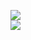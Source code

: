 [![](https://img.shields.io/badge/Made%20With-Github%20Spray-lightgrey.svg?style=for-the-badge&logo=github)](https://github.com/Annihil/github-spray#10208)  
[![](https://i.imgur.com/2DrTn0Z.gif)](https://github.com/Annihil/github-spray)